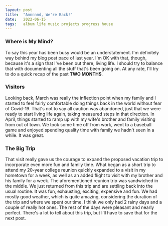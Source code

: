 ```yaml
---
layout: post
title:  "Annnnnd, We're Back!"
date:   2022-06-15
tags:   album life music projects progress house
---
```


### Where is My Mind?

To say this year has been busy would be an understatement. I'm definitely way behind my blog post pace of last year. I'm OK with that, though, because it's a sign that I've been out there, living life. I should try to balance that with documenting all the stuff that's been going on. At any rate, I'll try to do a quick recap of the past **TWO MONTHS**.

### Visitors

Looking back, March was really the inflection point when my family and I started to feel fairly comfortable doing things back in the world without fear of Covid-19. That's not to say all caution was abandoned, just that we were ready to start living life again, taking measured steps in that direction. In April, things started to ramp up with my wife's brother and family visiting from out of town. We took some time off from work, went to a baseball game and enjoyed spending quality time with family we hadn't seen in a while. It was great.

### The Big Trip

That visit really gave us the courage to expand the proposed vacation trip to incorporate even more fun and family time. What began as a short trip to attend my 20-year college reunion quickly expanded to a visit in my hometown for a week, as well as an added flight to visit with my brother and his family for a week. The aforementioned reunion trip was sandwiched in the middle. We just returned from this trip and are settling back into the usual routine. It was fun, exhausting, exciting, expensive and fun. We had mostly good weather, which is quite amazing, considering the duration of the trip and where we spent our time. I think we only had 2 rainy days and a couple of really hot ones. The rest of the days were pleasant and nearly perfect. There's a lot to tell about this trip, but I'll have to save that for the next post.
